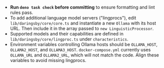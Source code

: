 - **Run `deno task check` before committing** to ensure formatting and lint rules pass.
- To add additional language model servers ("lingprocs"), edit `lib/daringsby/core/core.ts` and instantiate a new `Ollama` with its host URL. Then include it in the array passed to `new LinguisticProcessor`.
- Supported models and their capabilities are defined in `lib/daringsby/core/lingproc.ts` under `characteristics`.
- Environment variables controlling Ollama hosts should be `OLLAMA_HOST`, `OLLAMA2_HOST`, and `OLLAMA3_HOST`. `docker-compose.yml` currently uses `OLLAMA_URL` and `OLLAMA2_URL`, which will not match the code. Align these variables to avoid missing lingprocs.
